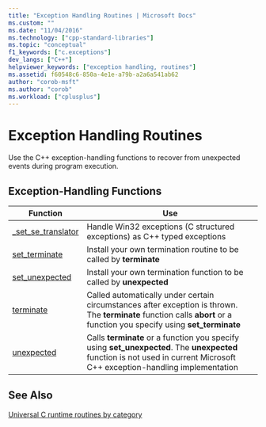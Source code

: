 ```yaml
---
title: "Exception Handling Routines | Microsoft Docs"
ms.custom: ""
ms.date: "11/04/2016"
ms.technology: ["cpp-standard-libraries"]
ms.topic: "conceptual"
f1_keywords: ["c.exceptions"]
dev_langs: ["C++"]
helpviewer_keywords: ["exception handling, routines"]
ms.assetid: f60548c6-850a-4e1e-a79b-a2a6a541ab62
author: "corob-msft"
ms.author: "corob"
ms.workload: ["cplusplus"]
---
```

# Exception Handling Routines

Use the C++ exception-handling functions to recover from unexpected events during program execution.

## Exception-Handling Functions

|Function|Use|
|--------------|---------|
|[_set_se_translator](../c-runtime-library/reference/set-se-translator.md)|Handle Win32 exceptions (C structured exceptions) as C++ typed exceptions|
|[set_terminate](../c-runtime-library/reference/set-terminate-crt.md)|Install your own termination routine to be called by **terminate**|
|[set_unexpected](../c-runtime-library/reference/set-unexpected-crt.md)|Install your own termination function to be called by **unexpected**|
|[terminate](../c-runtime-library/reference/terminate-crt.md)|Called automatically under certain circumstances after exception is thrown. The **terminate** function calls **abort** or a function you specify using **set_terminate**|
|[unexpected](../c-runtime-library/reference/unexpected-crt.md)|Calls **terminate** or a function you specify using **set_unexpected**. The **unexpected** function is not used in current Microsoft C++ exception-handling implementation|

## See Also

[Universal C runtime routines by category](../c-runtime-library/run-time-routines-by-category.md)<br/>
